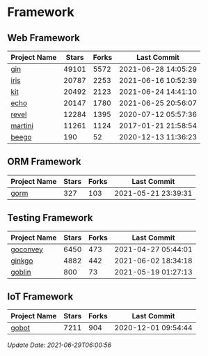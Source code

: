 # Framework

## Web Framework
| Project Name | Stars | Forks | Last Commit |
| ------------ | ----- | ----- | ----------- |
| [gin](https://github.com/gin-gonic/gin) | 49101 | 5572 | 2021-06-28 14:05:29 |
| [iris](https://github.com/kataras/iris) | 20787 | 2253 | 2021-06-16 10:52:39 |
| [kit](https://github.com/go-kit/kit) | 20492 | 2123 | 2021-06-24 14:41:10 |
| [echo](https://github.com/labstack/echo) | 20147 | 1780 | 2021-06-25 20:56:07 |
| [revel](https://github.com/revel/revel) | 12284 | 1395 | 2020-07-12 05:57:36 |
| [martini](https://github.com/go-martini/martini) | 11261 | 1124 | 2017-01-21 21:58:54 |
| [beego](https://github.com/astaxie/beego) | 190 | 52 | 2020-12-13 11:36:23 |

## ORM Framework
| Project Name | Stars | Forks | Last Commit |
| ------------ | ----- | ----- | ----------- |
| [gorm](https://github.com/jinzhu/gorm) | 327 | 103 | 2021-05-21 23:39:31 |

## Testing Framework
| Project Name | Stars | Forks | Last Commit |
| ------------ | ----- | ----- | ----------- |
| [goconvey](https://github.com/smartystreets/goconvey) | 6450 | 473 | 2021-04-27 05:44:01 |
| [ginkgo](https://github.com/onsi/ginkgo) | 4882 | 442 | 2021-06-02 18:34:18 |
| [goblin](https://github.com/franela/goblin) | 800 | 73 | 2021-05-19 01:27:13 |

## IoT Framework
| Project Name | Stars | Forks | Last Commit |
| ------------ | ----- | ----- | ----------- |
| [gobot](https://github.com/hybridgroup/gobot) | 7211 | 904 | 2020-12-01 09:54:44 |

*Update Date: 2021-06-29T06:00:56*